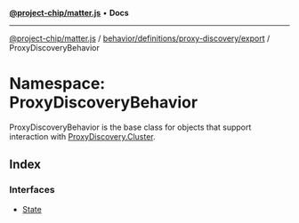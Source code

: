 [**@project-chip/matter.js**](../../../../../../README.md) • **Docs**

***

[@project-chip/matter.js](../../../../../../modules.md) / [behavior/definitions/proxy-discovery/export](../../README.md) / ProxyDiscoveryBehavior

# Namespace: ProxyDiscoveryBehavior

ProxyDiscoveryBehavior is the base class for objects that support interaction with [ProxyDiscovery.Cluster](../../../../../../cluster/export/namespaces/ProxyDiscovery/README.md#cluster).

## Index

### Interfaces

- [State](interfaces/State.md)
